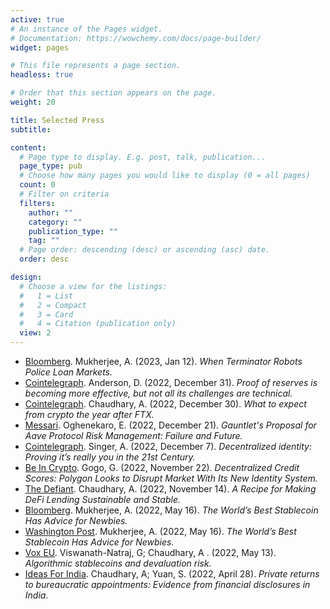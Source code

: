 ```yaml
---
active: true
# An instance of the Pages widget.
# Documentation: https://wowchemy.com/docs/page-builder/
widget: pages

# This file represents a page section.
headless: true

# Order that this section appears on the page.
weight: 20

title: Selected Press
subtitle:

content:
  # Page type to display. E.g. post, talk, publication...
  page_type: pub
  # Choose how many pages you would like to display (0 = all pages)
  count: 0
  # Filter on criteria
  filters:
    author: ""
    category: ""
    publication_type: ""
    tag: ""
  # Page order: descending (desc) or ascending (asc) date.
  order: desc

design:
  # Choose a view for the listings:
  #   1 = List
  #   2 = Compact
  #   3 = Card
  #   4 = Citation (publication only)
  view: 2
---
```

- [Bloomberg](https://www.bloomberg.com/opinion/articles/2023-01-12/defi-vs-tradfi-terminator-bots-police-loan-market). Mukherjee, A. (2023, Jan 12). *When Terminator Robots Police Loan Markets.*
- [Cointelegraph](https://cointelegraph.com/news/proof-of-reserves-is-becoming-more-effective-but-not-all-its-challenges-are-technical). Anderson, D. (2022, December 31). *Proof of reserves is becoming more effective, but not all its challenges are technical.*
- [Cointelegraph](https://cointelegraph.com/news/what-to-expect-from-crypto-the-year-after-ftx). Chaudhary, A. (2022, December 30). *What to expect from crypto the year after FTX.*
- [Messari](https://messari.io/report/gauntlet-proposal-for-aave-protocol-risk-management-failure-and-future). Oghenekaro, E. (2022, December 21). *Gauntlet's Proposal for Aave Protocol Risk Management: Failure and Future.*
- [Cointelegraph](https://cointelegraph.com/magazine/decentralized-identity-proving-you-are-real/). Singer, A. (2022, December 7). *Decentralized identity: Proving it’s really you in the 21st Century.*
- [Be In Crypto](https://beincrypto.com/polygon-looks-to-disrupt-market-with-its-new-id-system/). Gogo, G. (2022, November 22). *Decentralized Credit Scores: Polygon Looks to Disrupt Market With Its New Identity System.*
- [The Defiant](https://thedefiant.io/a-recipe-for-making-defi-lending-sustainable-and-stable). Chaudhary, A. (2022, November 14). *A Recipe for Making DeFi Lending Sustainable and Stable.*
- [Bloomberg](https://www.bloomberg.com/opinion/articles/2022-05-16/the-hong-kong-dollar-is-the-best-stablecoin-sorry-terra-and-luna?leadSource=uverify%20wall). Mukherjee, A. (2022, May 16). *The World’s Best Stablecoin Has Advice for Newbies.*
- [Washington Post](https://www.washingtonpost.com/business/the-worlds-best-stablecoin-has-advice-for-newbies/2022/05/16/917781e8-d55a-11ec-be17-286164974c54_story.html). Mukherjee, A. (2022, May 16). *The World’s Best Stablecoin Has Advice for Newbies.*
- [Vox EU](https://cepr.org/voxeu/columns/algorithmic-stablecoins-and-devaluation-risk). Viswanath-Natraj, G; Chaudhary, A . (2022, May 13). *Algorithmic stablecoins and devaluation risk.*
- [Ideas For India](https://www.ideasforindia.in/topics/governance/private-returns-to-bureaucratic-appointments-evidence-from-financial-disclosures-in-india.html). Chaudhary, A; Yuan, S. (2022, April 28). *Private returns to bureaucratic appointments: Evidence from financial disclosures in India.*

